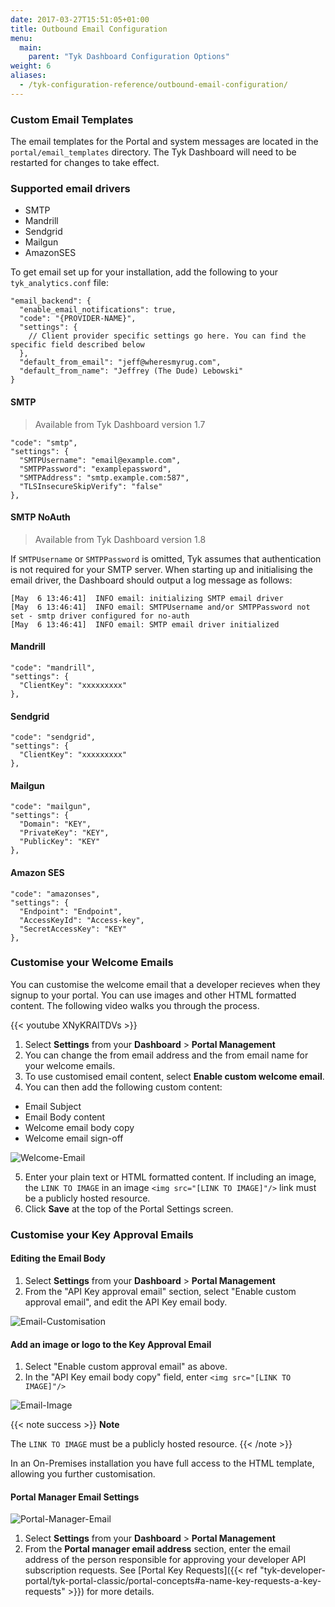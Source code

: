 ```yaml
---
date: 2017-03-27T15:51:05+01:00
title: Outbound Email Configuration
menu:
  main:
    parent: "Tyk Dashboard Configuration Options"
weight: 6 
aliases:
  - /tyk-configuration-reference/outbound-email-configuration/
---
```


### Custom Email Templates

The email templates for the Portal and system messages are located in the `portal/email_templates` directory. 
The Tyk Dashboard will need to be restarted for changes to take effect.

### Supported email drivers

* SMTP
* Mandrill
* Sendgrid
* Mailgun
* AmazonSES

To get email set up for your installation, add the following to your `tyk_analytics.conf` file:

```{.copyWrapper}
"email_backend": {
  "enable_email_notifications": true,
  "code": "{PROVIDER-NAME}",
  "settings": {
    // Client provider specific settings go here. You can find the specific field described below 
  },
  "default_from_email": "jeff@wheresmyrug.com",
  "default_from_name": "Jeffrey (The Dude) Lebowski"
}
```

#### SMTP

> Available from Tyk Dashboard version 1.7

```{.json}
"code": "smtp",
"settings": {
  "SMTPUsername": "email@example.com",
  "SMTPPassword": "examplepassword",
  "SMTPAddress": "smtp.example.com:587",
  "TLSInsecureSkipVerify": "false"
},
```

#### SMTP NoAuth

> Available from Tyk Dashboard version 1.8

If `SMTPUsername` or `SMTPPassword` is omitted, Tyk assumes that authentication is not required for your SMTP server. When starting up and initialising the email driver, the Dashboard should output a log message as follows:

```
[May  6 13:46:41]  INFO email: initializing SMTP email driver
[May  6 13:46:41]  INFO email: SMTPUsername and/or SMTPPassword not set - smtp driver configured for no-auth
[May  6 13:46:41]  INFO email: SMTP email driver initialized
```

#### Mandrill

```{.json}
"code": "mandrill",
"settings": {
  "ClientKey": "xxxxxxxxx"
},
```

#### Sendgrid

```{.json}
"code": "sendgrid",
"settings": {
  "ClientKey": "xxxxxxxxx"
},
```

#### Mailgun

```{.json}
"code": "mailgun",
"settings": {
  "Domain": "KEY",
  "PrivateKey": "KEY",
  "PublicKey": "KEY"
},
```

#### Amazon SES

```{.json}
"code": "amazonses",
"settings": {
  "Endpoint": "Endpoint",
  "AccessKeyId": "Access-key",
  "SecretAccessKey": "KEY"
},
```
### Customise your Welcome Emails

You can customise the welcome email that a developer recieves when they signup to your portal. You can use images and other HTML formatted content. The following video walks you through the process.

{{< youtube XNyKRAlTDVs >}}


1. Select **Settings** from your **Dashboard** > **Portal Management**
2. You can change the from email address and the from email name for your welcome emails.
3. To use customised email content, select **Enable custom welcome email**.
4. You can then add the following custom content:
  * Email Subject
  * Email Body content
  * Welcome email body copy
  * Welcome email sign-off

![Welcome-Email](img/2.10/welcome_email_config.png)

5. Enter your plain text or HTML formatted content. If including an image, the `LINK TO IMAGE` in an image `<img src="[LINK TO IMAGE]"/>` link must be a publicly hosted resource.
6. Click **Save** at the top of the Portal Settings screen.


### Customise your Key Approval Emails

#### Editing the Email Body

1. Select **Settings** from your **Dashboard** > **Portal Management**
2. From the "API Key approval email" section, select "Enable custom approval email", and edit the API Key email body.

![Email-Customisation](img/2.10/key_approval_email_config.png)

#### Add an image or logo to the Key Approval Email

1. Select "Enable custom approval email" as above.
2. In the "API Key email body copy" field, enter `<img src="[LINK TO IMAGE]"/>`

![Email-Image](img/2.10/key_approval_image_link.png)

{{< note success >}}
**Note**  

The `LINK TO IMAGE` must be a publicly hosted resource.
{{< /note >}}

In an On-Premises installation you have full access to the HTML template, allowing you further customisation.

#### Portal Manager Email Settings

![Portal-Manager-Email](img/2.10/portal_manager_email_config.png)

1. Select **Settings** from your **Dashboard** > **Portal Management**
2. From the **Portal manager email address** section, enter the email address of the person responsible for approving your developer API subscription requests. See [Portal Key Requests]({{< ref "tyk-developer-portal/tyk-portal-classic/portal-concepts#a-name-key-requests-a-key-requests" >}}) for more details.
